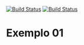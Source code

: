 [![Build Status](https://travis-ci.org/rovanni/Exemplo01.svg?branch=master)](https://travis-ci.org/rovanni/Exemplo01)
[![Build Status](https://sonarcloud.io/api/project_badges/quality_gate?project=br.edu.utfp.exemplo01%3ATDD-ex1)](https://sonarcloud.io/api/project_badges/quality_gate?project=br.edu.utfp.exemplo01%3ATDD-ex1)

# Exemplo 01  
